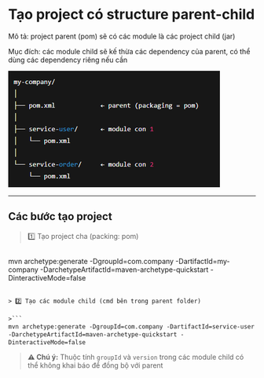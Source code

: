 # Tạo project có structure parent-child

Mô tả: project parent (pom) sẽ có các module là các project child (jar)

Mục đích: các module child sẽ kế thừa các dependency của parent, có thể dùng các dependency riêng nếu cần

![illustration](./resources/multilproject-structure.png)

---

## Các bước tạo project

> 1️⃣ Tạo project cha (packing: pom)

>```
mvn archetype:generate -DgroupId=com.company -DartifactId=my-company -DarchetypeArtifactId=maven-archetype-quickstart -DinteractiveMode=false
```

> 2️⃣ Tạo các module child (cmd bên trong parent folder)

>```
mvn archetype:generate -DgroupId=com.company -DartifactId=service-user -DarchetypeArtifactId=maven-archetype-quickstart -DinteractiveMode=false
```
> **⚠️ Chú ý:** Thuộc tính `groupId` và `version` trong các module child có thể không khai báo để đồng bộ với parent